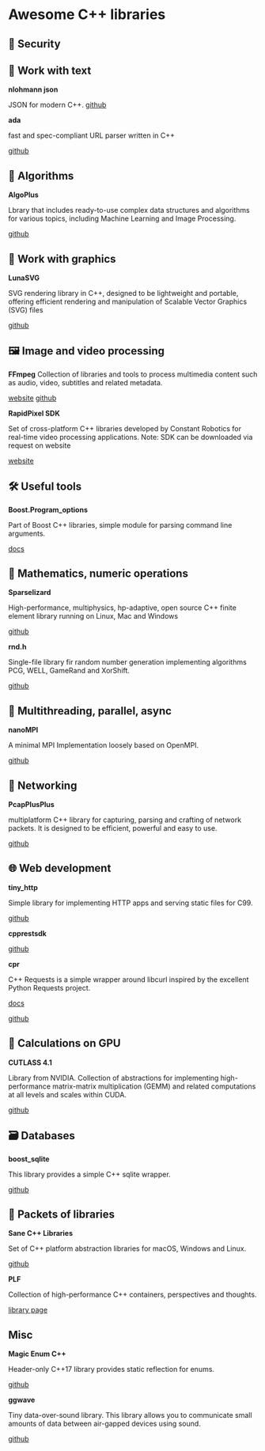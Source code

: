 # Awesome C++ libraries

## 🔐 Security


## 📖 Work with text 
**nlohmann json**

JSON for modern C++.
[github](https://github.com/nlohmann/json)


**ada**

fast and spec-compliant URL parser written in C++

[github](https://github.com/ada-url/ada)

## 🧩 Algorithms

**AlgoPlus**

Lbrary that includes ready-to-use complex data structures and algorithms for various topics, including Machine Learning and Image Processing.

[github](https://github.com/spirosmaggioros/AlgoPlus)

## 🎨 Work with graphics

**LunaSVG**

SVG rendering library in C++, designed to be lightweight and portable, offering efficient rendering and manipulation of Scalable Vector Graphics (SVG) files

[github](https://github.com/sammycage/lunasvg)

## 🖼️ Image and video processing 

**FFmpeg**
Collection of libraries and tools to process multimedia content such as audio, video, subtitles and related metadata.

[website](https://ffmpeg.org/)
[github](https://github.com/FFmpeg/FFmpeg)

**RapidPixel SDK**

Set of cross-platform C++ libraries developed by Constant Robotics for real-time video processing applications.
Note: SDK can be downloaded via request on website

[website](https://www.constantrobotics.com/rapidpixel)

## 🛠️ Useful tools

**Boost.Program_options**

Part of Boost C++ libraries, simple module for parsing command line arguments. 

[docs](https://www.boost.org/doc/libs/1_72_0/doc/html/program_options.html)


## 🧮  Mathematics, numeric operations

**Sparselizard**

High-performance, multiphysics, hp-adaptive, open source C++ finite element library running on Linux, Mac and Windows

[github](https://github.com/halbux/sparselizard)

**rnd.h**

Single-file library fir random number generation implementing algorithms  PCG, WELL, GameRand and XorShift.

[github](https://github.com/mattiasgustavsson/libs/blob/main/rnd.h)


## 🧵 Multithreading, parallel, async

**nanoMPI**

A minimal MPI Implementation loosely based on OpenMPI.

[github](https://github.com/Quentin-Anthony/nanoMPI)

## 📡 Networking

**PcapPlusPlus**

 multiplatform C++ library for capturing, parsing and crafting of network packets. It is designed to be efficient, powerful and easy to use.

[github](https://github.com/seladb/PcapPlusPlus)

## 🌐 Web development
**tiny_http**

Simple library for implementing HTTP apps and serving static files for C99.

[github](https://github.com/RaphiaRa/tiny_http)

**cpprestsdk**


[github](https://github.com/microsoft/cpprestsdk)

**cpr**

C++ Requests is a simple wrapper around libcurl inspired by the excellent Python Requests project.

[docs](https://docs.libcpr.org/)

[github](https://github.com/libcpr/cpr)

## 🔢 Calculations on GPU

**CUTLASS 4.1**

Library from NVIDIA. Collection of abstractions for implementing high-performance matrix-matrix multiplication (GEMM) and related computations at all levels and scales within CUDA.

[github](https://github.com/NVIDIA/cutlass)


## 🗃️ Databases

**boost_sqlite**

This library provides a simple C++ sqlite wrapper.

[github](https://github.com/klemens-morgenstern/sqlite)

## 🧰 Packets of libraries

**Sane C++ Libraries**

Set of C++ platform abstraction libraries for macOS, Windows and Linux.

[github](https://github.com/pagghiu/SaneCppLibraries)

**PLF**

Collection of high-performance C++ containers, perspectives and thoughts.

[library page](https://plflib.org/)

## Misc

**Magic Enum C++**

Header-only C++17 library provides static reflection for enums.

[github](https://github.com/Neargye/magic_enum)

**ggwave**

Tiny data-over-sound library. This library allows you to communicate small amounts of data between air-gapped devices using sound.

[github](https://github.com/ggerganov/ggwave)
